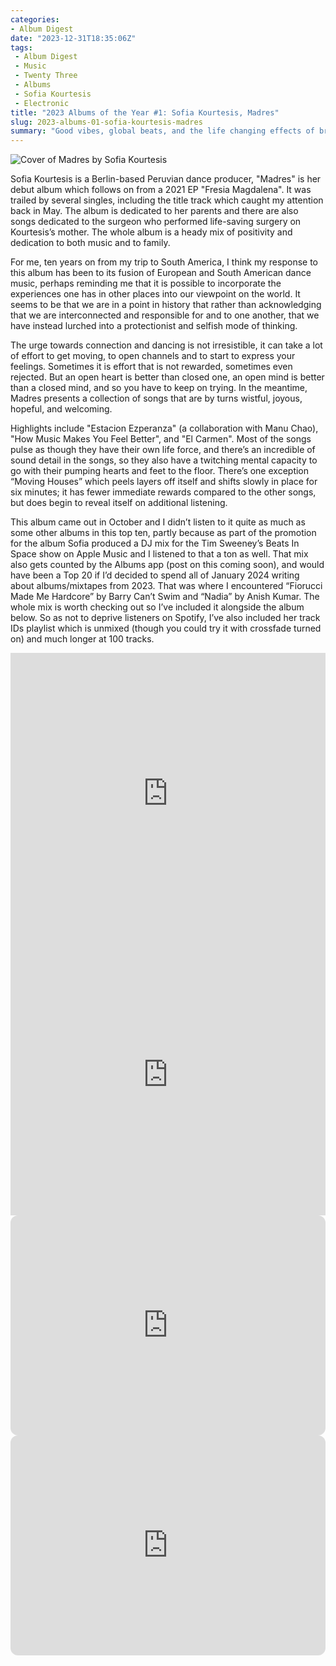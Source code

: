```yaml
---
categories:
- Album Digest
date: "2023-12-31T18:35:06Z"
tags: 
 - Album Digest
 - Music
 - Twenty Three
 - Albums
 - Sofia Kourtesis
 - Electronic
title: "2023 Albums of the Year #1: Sofia Kourtesis, Madres"
slug: 2023-albums-01-sofia-kourtesis-madres
summary: "Good vibes, global beats, and the life changing effects of brain surgery abound in Sofia's debut."
---
```


![Cover of Madres by Sofia Kourtesis](/assets/images/albums-2023/sofia-kourtesis-madres.jpeg)

Sofia Kourtesis is a Berlin-based Peruvian dance producer, "Madres" is her debut album which follows on from a 2021 EP "Fresia Magdalena". It was trailed by several singles, including the title track which caught my attention back in May. The album is dedicated to her parents and there are also songs dedicated to the surgeon who performed life-saving surgery on Kourtesis’s mother. The whole album is a heady mix of positivity and dedication to both music and to family. 

For me, ten years on from my trip to South America, I think my response to this album has been to its fusion of European and South American dance music, perhaps reminding me that it is possible to incorporate the experiences one has in other places into our viewpoint on the world. It seems to be that we are in a point in history that rather than acknowledging that we are interconnected and responsible for and to one another, that we have instead lurched into a protectionist and selfish mode of thinking. 

The urge towards connection and dancing is not irresistible, it can take a lot of effort to get moving, to open channels and to start to express your feelings. Sometimes it is effort that is not rewarded, sometimes even rejected. But an open heart is better than closed one, an open mind is better than a closed mind, and so you have to keep on trying. In the meantime, Madres presents a collection of songs that are by turns wistful, joyous, hopeful, and welcoming. 

Highlights include "Estacion Ezperanza" (a collaboration with Manu Chao), "How Music Makes You Feel Better", and "El Carmen". Most of the songs pulse as though they have their own life force, and there’s an incredible of sound detail in the songs, so they also have a twitching mental capacity to go with their pumping hearts and feet to the floor. There’s one exception “Moving Houses” which peels layers off itself and shifts slowly in place for six minutes; it has fewer immediate rewards compared to the other songs, but does begin to reveal itself on additional listening. 

This album came out in October and I didn’t listen to it quite as much as some other albums in this top ten, partly because as part of the promotion for the album Sofia produced a DJ mix for the Tim Sweeney’s Beats In Space show on Apple Music and I listened to that a ton as well. That mix also gets counted by the Albums app (post on this coming soon), and would have been a Top 20 if I’d decided to spend all of January 2024 writing about albums/mixtapes from 2023. That was where I encountered “Fiorucci Made Me Hardcore” by Barry Can’t Swim and “Nadia” by Anish Kumar. The whole mix is worth checking out so I’ve included it alongside the album below. So as not to deprive listeners on Spotify, I’ve also included her track IDs playlist which is unmixed (though you could try it with crossfade turned on) and much longer at 100 tracks.

<iframe allow="autoplay *; encrypted-media *;" frameborder="0" height="450" style="width:100%;max-width:660px;overflow:hidden;background:transparent;" sandbox="allow-forms allow-popups allow-same-origin allow-scripts allow-storage-access-by-user-activation allow-top-navigation-by-user-activation" src="https://embed.music.apple.com/gb/album/madres/1695712922"></iframe>

<iframe allow="autoplay *; encrypted-media *;" frameborder="0" height="450" style="width:100%;max-width:660px;overflow:hidden;background:transparent;" sandbox="allow-forms allow-popups allow-same-origin allow-scripts allow-storage-access-by-user-activation allow-top-navigation-by-user-activation" src="https://embed.music.apple.com/gb/album/beats-in-space-086-sofia-kourtesis-dj-mix/1704755392"></iframe>

<iframe style="border-radius:12px" src="https://open.spotify.com/embed/album/6zt8N56kz8b58cnHnBhx9f?utm_source=generator" width="100%" height="352" frameBorder="0" allowfullscreen="" allow="autoplay; clipboard-write; encrypted-media; fullscreen; picture-in-picture" loading="lazy"></iframe>

<iframe style="border-radius:12px" src="https://open.spotify.com/embed/playlist/37i9dQZF1DWVFhnU8yozBd?utm_source=generator" width="100%" height="352" frameBorder="0" allowfullscreen="" allow="autoplay; clipboard-write; encrypted-media; fullscreen; picture-in-picture" loading="lazy"></iframe>